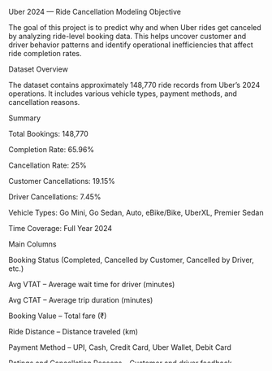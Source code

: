 Uber 2024 — Ride Cancellation Modeling
Objective

The goal of this project is to predict why and when Uber rides get canceled by analyzing ride-level booking data.
This helps uncover customer and driver behavior patterns and identify operational inefficiencies that affect ride completion rates.

Dataset Overview

The dataset contains approximately 148,770 ride records from Uber’s 2024 operations.
It includes various vehicle types, payment methods, and cancellation reasons.

Summary

Total Bookings: 148,770

Completion Rate: 65.96%

Cancellation Rate: 25%

Customer Cancellations: 19.15%

Driver Cancellations: 7.45%

Vehicle Types: Go Mini, Go Sedan, Auto, eBike/Bike, UberXL, Premier Sedan

Time Coverage: Full Year 2024

Main Columns

Booking Status (Completed, Cancelled by Customer, Cancelled by Driver, etc.)

Avg VTAT – Average wait time for driver (minutes)

Avg CTAT – Average trip duration (minutes)

Booking Value – Total fare (₹)

Ride Distance – Distance traveled (km)

Payment Method – UPI, Cash, Credit Card, Uber Wallet, Debit Card

Ratings and Cancellation Reasons – Customer and driver feedback

Data Preparation
Cleaning

Standardized booking status text (e.g., lowercasing, removing spaces).

Filled missing numeric values with column means or zeros.

Replaced missing text fields (reasons, methods) with "Unknown".

Converted VTAT and CTAT from minutes to seconds.

Merged Date and Time into a single Booking Datetime column.

Feature Engineering

Created new derived columns to better capture behavior patterns:

Time-based features: Hour, Weekday, IsWeekend, IsRushHour

Behavioral flags: IsCash, ShortRide, HighValue

These features improved the ability to predict cancellations and reveal context behind them.

Modeling Approach

An end-to-end machine learning pipeline was built using scikit-learn.

Tasks

Binary Classification: Predict if a ride will be completed or canceled.

Multiclass Classification: Predict why it was canceled (Customer, Driver, No Driver, Incomplete).

Models

Logistic Regression (baseline model)

Random Forest Classifier (main model)

HistGradientBoosting (advanced comparison)

Pipeline Structure

Preprocessing: median imputation, scaling, and one-hot encoding

Modeling: used balanced class weights to handle label imbalance

Evaluation: accuracy, precision, recall, F1-score, and confusion matrices

Results
Binary Classification

Accuracy: ~95%

Precision/Recall: strong balance

Key Drivers: Total Duration, VTAT, Ride Distance, Booking Value

Multiclass Classification

Accuracy: ~89%

Key Insights:

Driver cancellations peak during rush hours.

Customer cancellations often occur due to incorrect addresses or delays.

“No driver found” happens mostly in low-demand areas.

Top Feature Importances

Total Duration (sec): 0.27

Avg VTAT (sec): 0.26

Ride Distance: 0.15

Avg CTAT (sec): 0.10

Booking Value: 0.06

Payment Method: 0.05

Hour: 0.04

(VTAT = wait time before trip, CTAT = trip duration)

Data Insights

UPI accounts for roughly 40% of total revenue, followed by Cash (25%).

Go Sedan and Auto rides make up the largest share of bookings.

Long wait times (VTAT > 10 minutes) sharply increase cancellation probability.

Driver-related issues and address mismatches are top cancellation causes.

Key Learnings

Wait time is the strongest single predictor of cancellations.

Time-based patterns (rush hours, weekends) enhance predictive reliability.

Combining EDA and machine learning gives both diagnostic and predictive insights.

Feature engineering significantly improves model explainability.

Tools and Technologies

Language: Python (Pandas, NumPy, Matplotlib, Seaborn, scikit-learn)

Visualization: Power BI, Tableau

Environment: Jupyter Notebook / Anaconda

Version Control: GitHub

Author

Christopher Jerman II
📧 chrissjerman@gmail.com
